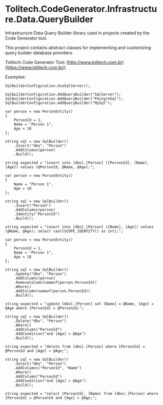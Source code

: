 # Tolitech.CodeGenerator.Infrastructure.Data.QueryBuilder
Infrastructure Data Query Builder library used in projects created by the Code Generator tool. 

This project contains abstract classes for implementing and customizing query builder database providers. 

Tolitech Code Generator Tool: [http://www.tolitech.com.br](https://www.tolitech.com.br/)

Examples:
```
SqlBuilderConfiguration.UseSqlServer();
```

```
SqlBuilderConfiguration.AddQueryBuilder("SqlServer");
SqlBuilderConfiguration.AddQueryBuilder("PostgreSql");
SqlBuilderConfiguration.AddQueryBuilder("MySql");
```

```
var person = new PersonEntity()
{
    PersonId = 1,
    Name = "Person 1",
    Age = 18
};

string sql = new SqlBuilder()
    .Insert("dbo", "Person")
    .AddColumns(person)
    .Build();

string expected = "insert into [dbo].[Person] ([PersonId], [Name], [Age]) values (@PersonId, @Name, @Age);";
```

```
var person = new PersonEntity()
{
    Name = "Person 1",
    Age = 18
};

string sql = new SqlBuilder()
    .Insert("Person")
    .AddColumns(person)
    .Identity("PersonId")
    .Build();

string expected = "insert into [dbo].[Person] ([Name], [Age]) values (@Name, @Age); select cast(SCOPE_IDENTITY() as int);";
```

```
var person = new PersonEntity()
{
    PersonId = 1,
    Name = "Person 1",
    Age = 18
};

string sql = new SqlBuilder()
    .Update("dbo", "Person")
    .AddColumns(person)
    .RemoveColumn(nameof(person.PersonId))
    .Where()
    .AddColumn(nameof(person.PersonId))
    .Build();

string expected = "update [dbo].[Person] set [Name] = @Name, [Age] = @Age where [PersonId] = @PersonId;";
```

```
string sql = new SqlBuilder()
    .Delete("dbo", "Person")
    .Where()
    .AddColumn("PersonId")
    .AddCondition("and [Age] > @Age")
    .Build();

string expected = "delete from [dbo].[Person] where [PersonId] = @PersonId and [Age] > @Age;";
```

```
string sql = new SqlBuilder()
    .Select("dbo", "Person")
    .AddColumns("PersonId", "Name")
    .Where()
    .AddColumn("PersonId")
    .AddCondition("and [Age] > @Age")
    .Build();

string expected = "select [PersonId], [Name] from [dbo].[Person] where [PersonId] = @PersonId and [Age] > @Age;";
```
